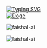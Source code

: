 
<a href="https://git.io/typing-svg"> <img src="https://readme-typing-svg.demolab.com?font=Inter&weight=600&pause=1000&color=D4E7F7&width=435&lines=Hi+there%2C+I'Faishal+Harist+Rahmawan!" alt="Typing SVG" /></a> 
<br>[![Doge](https://git.io/Doge)](//git.io/memes)
<p><img src="https://github-readme-stats.vercel.app/api?username=faishal-ai&show_icons=true&locale=en" alt="faishal-ai" />


<p><img src="https://github-readme-streak-stats.herokuapp.com/?user=faishal-ai&" alt="faishal-ai" /></p>


 
